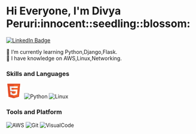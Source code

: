 <html>
  <body>
    <h1>Hi Everyone, I'm Divya Peruri:innocent::seedling::blossom:
    </h1>
  </body>
</html>
<div id="badges">
  <a href="https://www.linkedin.com/in/divya-peruri-94a30a162/">
    <img src="https://img.shields.io/badge/LinkedIn-blue?style=for-the-badge&logo=linkedin&logoColor=white" alt="LinkedIn Badge"/>
  </a>
  </div>

🌱 I’m currently learning Python,Django,Flask.<br>
🔭 I have knowledge on AWS,Linux,Networking.<br>
<h>
  <h3>Skills and Languages</h3>
  
 <div>
    <img src="https://github.com/devicons/devicon/blob/master/icons/html5/html5-original.svg" title="HTML5" alt="HTML" width="40" height="40"/>&nbsp
   <img src="https://user-images.githubusercontent.com/112744136/226717215-a6fd13c4-6fdc-4710-a064-87bb0d495aee.png" title="Python" alt="Python" width="40" height="40"/>
  <img src="https://user-images.githubusercontent.com/112744136/226718390-ed4d95f2-f98a-428a-8933-73a7c8dc9e8b.png" title="Linux" alt="Linux" width="40" height="40"/>
   </div>
  
  <h3>Tools and Platform</h3>
  <div>
     <img src="https://user-images.githubusercontent.com/112744136/226717791-b9ad9787-8952-4d1a-ba7f-883161c52721.png" title="AWS" alt="AWS" width="40" height="40"/>
     <img src="https://user-images.githubusercontent.com/112744136/226719782-c3255161-520e-4e05-b68b-95a7e512689d.png"" title="Git" alt="Git" width="40" height="40"/>
     <img src=""https://user-images.githubusercontent.com/112744136/226720102-26891473-8bf3-4a3a-b5da-19814de15df1.png"" title="VisualCode" alt="VisualCode" width="40" height="40"/>
  </div>

